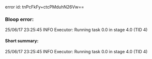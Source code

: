 error id: tnPcFkFy+ctcPMduhN26Vw==
### Bloop error:

25/06/17 23:25:45 INFO Executor: Running task 0.0 in stage 4.0 (TID 4)
#### Short summary: 

25/06/17 23:25:45 INFO Executor: Running task 0.0 in stage 4.0 (TID 4)